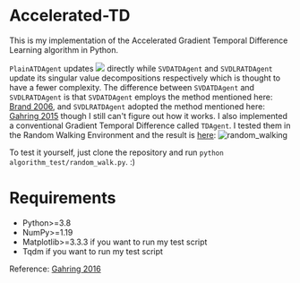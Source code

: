 # Accelerated-TD

This is my implementation of the Accelerated Gradient Temporal Difference Learning algorithm in Python.

`PlainATDAgent` updates ![](https://latex.codecogs.com/svg.image?\boldsymbol{A}) directly while `SVDATDAgent` and `SVDLRATDAgent` update its singular value decompositions respectively which is thought to have a fewer complexity. The difference between `SVDATDAgent` and `SVDLRATDAgent` is that `SVDATDAgent` employs the method mentioned here: [Brand 2006](https://pdf.sciencedirectassets.com/271586/1-s2.0-S0024379506X04573/1-s2.0-S0024379505003812/main.pdf), and `SVDLRATDAgent` adopted the method mentioned here: [Gahring 2015](https://arxiv.org/pdf/1511.08495) though I still can't figure out how it works.
I also implemented a conventional Gradient Temporal Difference called `TDAgent`. I tested them in the Random Walking Environment and the result is [here](https://github.com/VEXLife/Accelerated-TD/blob/main/figures/random_walking.png):
![random_walking](https://user-images.githubusercontent.com/36587232/135722650-8f17ffdd-76e8-4991-a026-88cafc66bb75.png)

To test it yourself, just clone the repository and run `python algorithm_test/random_walk.py`. :)

# Requirements

- Python>=3.8
- NumPy>=1.19
- Matplotlib>=3.3.3 if you want to run my test script
- Tqdm if you want to run my test script

Reference: [Gahring 2016](https://arxiv.org/pdf/1611.09328.pdf)
